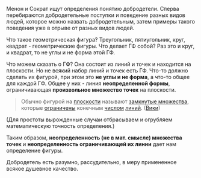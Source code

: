 Менон и Сократ ищут определения понятию добродетели. Сперва перебираются добродетельные поступки и поведение разных видов людей, которое можно назвать добродетельным, затем примеры такого поведения уже в отрыве от разных видов людей. 

Что такое геометрическая фигура? Треугольник, пятиугольник, круг, квадрат - геометрические фигуры. Что делает ГФ собой? Раз это и круг, и квадрат, то не углы и не форма этой ГФ. 

Что можем сказать о ГФ? Она состоит из линий и точек и находится на плоскости. Но не всякий набор линий и точек есть ГФ. Что-то должно сделать их фигурой, при этом это **не углы и не форма**, а что-то общее для каждой ГФ. Общее у них - линия **неопределенной формы**, ограничивающая **произвольное множество точек** на плоскости. 

>Обычно фигурой на [плоскости](https://ru.wikipedia.org/wiki/%D0%9F%D0%BB%D0%BE%D1%81%D0%BA%D0%BE%D1%81%D1%82%D1%8C_(%D0%B3%D0%B5%D0%BE%D0%BC%D0%B5%D1%82%D1%80%D0%B8%D1%8F) "Плоскость (геометрия)") называют [замкнутые множества](https://ru.wikipedia.org/wiki/%D0%97%D0%B0%D0%BC%D0%BA%D0%BD%D1%83%D1%82%D0%BE%D0%B5_%D0%BC%D0%BD%D0%BE%D0%B6%D0%B5%D1%81%D1%82%D0%B2%D0%BE "Замкнутое множество"), которые [ограничены](https://ru.wikipedia.org/wiki/%D0%9E%D0%B3%D1%80%D0%B0%D0%BD%D0%B8%D1%87%D0%B5%D0%BD%D0%BD%D0%BE%D0%B5_%D0%BC%D0%BD%D0%BE%D0%B6%D0%B5%D1%81%D1%82%D0%B2%D0%BE "Ограниченное множество") конечным [числом](https://ru.wikipedia.org/wiki/%D0%A7%D0%B8%D1%81%D0%BB%D0%BE "Число") [линий](https://ru.wikipedia.org/wiki/%D0%9A%D1%80%D0%B8%D0%B2%D0%B0%D1%8F "Кривая"). ([Вики](https://ru.wikipedia.org/wiki/%D0%93%D0%B5%D0%BE%D0%BC%D0%B5%D1%82%D1%80%D0%B8%D1%87%D0%B5%D1%81%D0%BA%D0%B0%D1%8F_%D1%84%D0%B8%D0%B3%D1%83%D1%80%D0%B0))

(Для простоты вырожденные случаи отбрасываем и огрубляем математическую точность определения.)

Таким образом, **неопределенность (не в мат. смысле) множества точек** и **неопределенность ограничивающей их линии** дает нам определение фигуры.

Добродетель есть разумно, рассудительно, в меру примененное всякое душевное качество. 